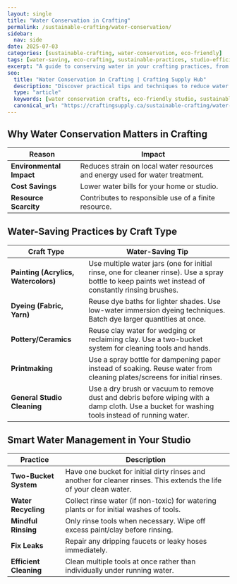 ```yaml
---
layout: single
title: "Water Conservation in Crafting"
permalink: /sustainable-crafting/water-conservation/
sidebar:
  nav: side
date: 2025-07-03
categories: [sustainable-crafting, water-conservation, eco-friendly]
tags: [water-saving, eco-crafting, sustainable-practices, studio-efficiency]
excerpt: "A guide to conserving water in your crafting practices, from painting to dyeing and cleaning."
seo:
  title: "Water Conservation in Crafting | Crafting Supply Hub"
  description: "Discover practical tips and techniques to reduce water usage in your craft studio and contribute to a more sustainable practice."
  type: "article"
  keywords: [water conservation crafts, eco-friendly studio, sustainable art practices]
  canonical_url: "https://craftingsupply.ca/sustainable-crafting/water-conservation/"
---
```


## Why Water Conservation Matters in Crafting

| Reason | Impact |
|---|---|
| **Environmental Impact** | Reduces strain on local water resources and energy used for water treatment. |
| **Cost Savings** | Lower water bills for your home or studio. |
| **Resource Scarcity** | Contributes to responsible use of a finite resource. |

## Water-Saving Practices by Craft Type

| Craft Type | Water-Saving Tip |
|---|---|
| **Painting (Acrylics, Watercolors)** | Use multiple water jars (one for initial rinse, one for cleaner rinse). Use a spray bottle to keep paints wet instead of constantly rinsing brushes. |
| **Dyeing (Fabric, Yarn)** | Reuse dye baths for lighter shades. Use low-water immersion dyeing techniques. Batch dye larger quantities at once. |
| **Pottery/Ceramics** | Reuse clay water for wedging or reclaiming clay. Use a two-bucket system for cleaning tools and hands. |
| **Printmaking** | Use a spray bottle for dampening paper instead of soaking. Reuse water from cleaning plates/screens for initial rinses. |
| **General Studio Cleaning** | Use a dry brush or vacuum to remove dust and debris before wiping with a damp cloth. Use a bucket for washing tools instead of running water. |

## Smart Water Management in Your Studio

| Practice | Description |
|---|---|
| **Two-Bucket System** | Have one bucket for initial dirty rinses and another for cleaner rinses. This extends the life of your clean water. |
| **Water Recycling** | Collect rinse water (if non-toxic) for watering plants or for initial washes of tools. |
| **Mindful Rinsing** | Only rinse tools when necessary. Wipe off excess paint/clay before rinsing. |
| **Fix Leaks** | Repair any dripping faucets or leaky hoses immediately. |
| **Efficient Cleaning** | Clean multiple tools at once rather than individually under running water. |